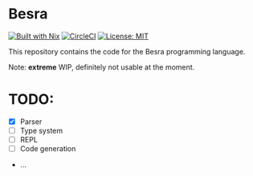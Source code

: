 
# Besra

[![Built with Nix](http://builtwithnix.org/badge.svg)](http://builtwithnix.org)
[![CircleCI](https://circleci.com/gh/luc-tielen/besra-lang.svg?style=svg&circle-token=07fcf633c70820100c529dda8869baa60d4b6dd8)](https://circleci.com/gh/luc-tielen/besra-lang)
[![License: MIT](https://img.shields.io/badge/License-MIT-yellow.svg)](https://github.com/luc-tielen/besra-lang/blob/master/LICENSE)

This repository contains the code for the Besra programming language.

Note: **extreme** WIP, definitely not usable at the moment.


# TODO:

- [x] Parser
- [ ] Type system
- [ ] REPL
- [ ] Code generation
- ...
